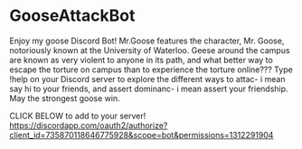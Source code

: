 # GooseAttackBot
Enjoy my goose Discord Bot! 
Mr.Goose features the character, Mr. Goose, notoriously known at the University of Waterloo. 
Geese around the campus are known as very violent to anyone in its path, and what better way to escape the torture on campus than to experience the torture online???
Type !help on your Discord server to explore the different ways to attac- i mean say hi to your friends, and assert dominanc- i mean assert your friendship. 
May the strongest goose win.

CLICK BELOW to add to your server!
https://discordapp.com/oauth2/authorize?client_id=735870118646775928&scope=bot&permissions=1312291904
